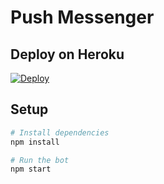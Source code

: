 # Push Messenger

## Deploy on Heroku

[![Deploy](https://www.herokucdn.com/deploy/button.svg)](https://heroku.com/deploy?template=https://github.com/swinton/push-messenger/tree/master)

## Setup

```sh
# Install dependencies
npm install

# Run the bot
npm start
```
